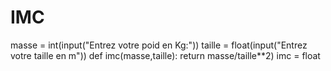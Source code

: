 # IMC
masse = int(input("Entrez votre poid en Kg:")) 
taille = float(input("Entrez votre taille en m"))
def imc(masse,taille):
return masse/taille**2)
imc = float

